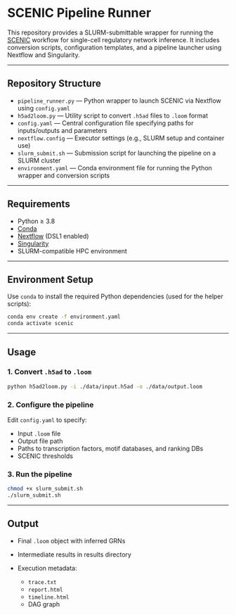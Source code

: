 # SCENIC Pipeline Runner

This repository provides a SLURM-submittable wrapper for running the [SCENIC](https://github.com/aertslab/SCENICprotocol) workflow for single-cell regulatory network inference. It includes conversion scripts, configuration templates, and a pipeline launcher using Nextflow and Singularity.

---

## Repository Structure

* `pipeline_runner.py` — Python wrapper to launch SCENIC via Nextflow using `config.yaml`
* `h5ad2loom.py` — Utility script to convert `.h5ad` files to `.loom` format
* `config.yaml` — Central configuration file specifying paths for inputs/outputs and parameters
* `nextflow.config` — Executor settings (e.g., SLURM setup and container use)
* `slurm_submit.sh` — Submission script for launching the pipeline on a SLURM cluster
* `environment.yaml` — Conda environment file for running the Python wrapper and conversion scripts

---

## Requirements

* Python ≥ 3.8
* [Conda](https://docs.conda.io/en/latest/)
* [Nextflow](https://www.nextflow.io/) (DSL1 enabled)
* [Singularity](https://sylabs.io/singularity/)
* SLURM-compatible HPC environment

---

## Environment Setup

Use `conda` to install the required Python dependencies (used for the helper scripts):

```bash
conda env create -f environment.yaml
conda activate scenic
```

---

## Usage

### 1. Convert `.h5ad` to `.loom`

```bash
python h5ad2loom.py -i ./data/input.h5ad -o ./data/output.loom
```

### 2. Configure the pipeline

Edit `config.yaml` to specify:

* Input `.loom` file
* Output file path
* Paths to transcription factors, motif databases, and ranking DBs
* SCENIC thresholds

### 3. Run the pipeline

```bash
chmod +x slurm_submit.sh
./slurm_submit.sh
```

---

## Output

* Final `.loom` object with inferred GRNs
* Intermediate results in results directory
* Execution metadata:

  * `trace.txt`
  * `report.html`
  * `timeline.html`
  * DAG graph
